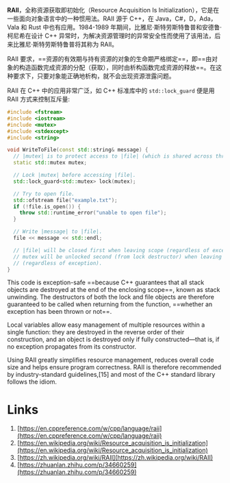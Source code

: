 **RAII**，全称资源获取即初始化（Resource Acquisition Is Initialization），它是在一些面向对象语言中的一种惯用法。RAII 源于 C++，在 Java，C#，D，Ada，Vala 和 Rust 中也有应用。1984-1989 年期间，比雅尼·斯特劳斯特鲁普和安德鲁·柯尼希在设计 C++ 异常时，为解决资源管理时的异常安全性而使用了该用法，后来比雅尼·斯特劳斯特鲁普将其称为 RAII。

RAII 要求，==资源的有效期与持有资源的对象的生命期严格绑定==，即==由对象的构造函数完成资源的分配（获取），同时由析构函数完成资源的释放==。在这种要求下，只要对象能正确地析构，就不会出现资源泄露问题。

RAII 在 C++ 中的应用非常广泛，如 C++ 标准库中的 `std::lock_guard` 便是用 RAII 方式来控制互斥量:

```cpp
#include <fstream>
#include <iostream>
#include <mutex>
#include <stdexcept>
#include <string>

void WriteToFile(const std::string& message) {
  // |mutex| is to protect access to |file| (which is shared across threads).
  static std::mutex mutex;

  // Lock |mutex| before accessing |file|.
  std::lock_guard<std::mutex> lock(mutex);

  // Try to open file.
  std::ofstream file("example.txt");
  if (!file.is_open()) {
    throw std::runtime_error("unable to open file");
  }

  // Write |message| to |file|.
  file << message << std::endl;

  // |file| will be closed first when leaving scope (regardless of exception)
  // mutex will be unlocked second (from lock destructor) when leaving scope
  // (regardless of exception).
}
```

This code is exception-safe ==because C++ guarantees that all stack objects are destroyed at the end of the enclosing scope==, known as stack unwinding. The destructors of both the lock and file objects are therefore guaranteed to be called when returning from the function, ==whether an exception has been thrown or not==.

Local variables allow easy management of multiple resources within a single function: they are destroyed in the reverse order of their construction, and an object is destroyed only if fully constructed—that is, if no exception propagates from its constructor.

Using RAII greatly simplifies resource management, reduces overall code size and helps ensure program correctness. RAII is therefore recommended by industry-standard guidelines,[15] and most of the C++ standard library follows the idiom.

# Links

1. [https://en.cppreference.com/w/cpp/language/raii](https://en.cppreference.com/w/cpp/language/raii)
1. [https://en.wikipedia.org/wiki/Resource_acquisition_is_initialization](https://en.wikipedia.org/wiki/Resource_acquisition_is_initialization)
1. [https://zh.wikipedia.org/wiki/RAII](https://zh.wikipedia.org/wiki/RAII)
1. [https://zhuanlan.zhihu.com/p/34660259](https://zhuanlan.zhihu.com/p/34660259)

